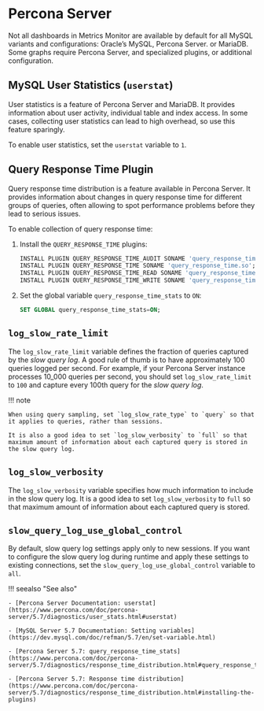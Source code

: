 # Percona Server

Not all dashboards in Metrics Monitor are available by default for all MySQL variants and configurations: Oracle’s MySQL, Percona Server. or MariaDB. Some graphs require Percona Server, and specialized plugins, or additional configuration.

## MySQL User Statistics (`userstat`)

User statistics is a feature of Percona Server and MariaDB.  It provides information about user activity, individual table and index access.  In some cases, collecting user statistics can lead to high overhead, so use this feature sparingly.

To enable user statistics, set the `userstat` variable to `1`.

## Query Response Time Plugin

Query response time distribution is a feature available in Percona Server.  It provides information about changes in query response time for different groups of queries, often allowing to spot performance problems before they lead to serious issues.

To enable collection of query response time:

1. Install the `QUERY_RESPONSE_TIME` plugins:

    ```sql
    INSTALL PLUGIN QUERY_RESPONSE_TIME_AUDIT SONAME 'query_response_time.so';
    INSTALL PLUGIN QUERY_RESPONSE_TIME SONAME 'query_response_time.so';
    INSTALL PLUGIN QUERY_RESPONSE_TIME_READ SONAME 'query_response_time.so';
    INSTALL PLUGIN QUERY_RESPONSE_TIME_WRITE SONAME 'query_response_time.so';
    ```


2. Set the global variable `query_response_time_stats` to `ON`:

    ```sql
    SET GLOBAL query_response_time_stats=ON;
    ```

## `log_slow_rate_limit`

The `log_slow_rate_limit` variable defines the fraction of queries captured by the *slow query log*.  A good rule of thumb is to have approximately 100 queries logged per second.  For example, if your Percona Server instance processes 10_000 queries per second, you should set `log_slow_rate_limit` to `100` and capture every 100th query for the *slow query log*.

!!! note

    When using query sampling, set `log_slow_rate_type` to `query` so that it applies to queries, rather than sessions.

    It is also a good idea to set `log_slow_verbosity` to `full` so that maximum amount of information about each captured query is stored in the slow query log.

## `log_slow_verbosity`

The `log_slow_verbosity` variable specifies how much information to include in the slow query log. It is a good idea to set `log_slow_verbosity` to `full` so that maximum amount of information about each captured query is stored.

## `slow_query_log_use_global_control`

By default, slow query log settings apply only to new sessions.  If you want to configure the slow query log during runtime and apply these settings to existing connections, set the `slow_query_log_use_global_control` variable to `all`.

!!! seealso "See also"

    - [Percona Server Documentation: userstat](https://www.percona.com/doc/percona-server/5.7/diagnostics/user_stats.html#userstat)

    - [MySQL Server 5.7 Documentation: Setting variables](https://dev.mysql.com/doc/refman/5.7/en/set-variable.html)

    - [Percona Server 5.7: query_response_time_stats](https://www.percona.com/doc/percona-server/5.7/diagnostics/response_time_distribution.html#query_response_time_stats)

    - [Percona Server 5.7: Response time distribution](https://www.percona.com/doc/percona-server/5.7/diagnostics/response_time_distribution.html#installing-the-plugins)

